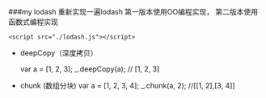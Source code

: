 ###my lodash
重新实现一遍lodash
第一版本使用OO编程实现，
第二版本使用函数式编程实现

    <script src="./lodash.js"></script>

 - deepCopy（深度拷贝）

    var a = [1, 2, 3];
    _.deepCopy(a); // [1, 2, 3]

 - chunk (数组分块)
    var a = [1, 2, 3, 4];
    _.chunk(a, 2); //[[1, 2],[3, 4]]